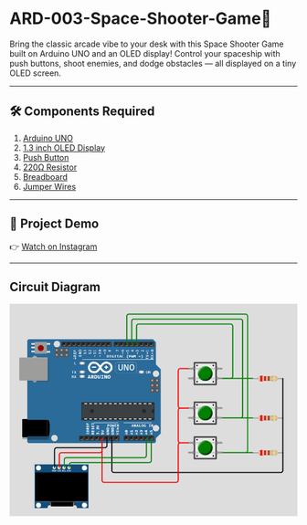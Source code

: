 # ARD-003-Space-Shooter-Game🚀
Bring the classic arcade vibe to your desk with this Space Shooter Game built on Arduino UNO and an OLED display! Control your spaceship with push buttons, shoot enemies, and dodge obstacles — all displayed on a tiny OLED screen.

---

## 🛠 Components Required

1. [Arduino UNO](https://robocraze.com/products/uno-r3-board-compatible-with-arduino?_pos=3&_psq=ARDUINO&_ss=e&_v=1.0)
2. [1.3 inch OLED Display](https://robocraze.com/products/1-3in-oled-display?_pos=6&_psq=oled&_ss=e&_v=1.0)
3. [Push Button](https://robocraze.com/products/4-pins-dip-momentary-square-tactile-push-button-switch-10-pieces-6x6x5mm?_pos=1&_sid=7a5518733&_ss=r)
4. [220Ω Resistor](https://robocraze.com/products/220-ohm-resistor-pack-of-10?_pos=1&_psq=220&_ss=e&_v=1.0)
5. [Breadboard](https://robocraze.com/products/breadboard?_pos=3&_psq=BREADBOARD&_ss=e&_v=1.0)
6. [Jumper Wires](https://robocraze.com/products/f2m-jumper-wires-20cm-40pcs?_pos=1&_psq=JUMPER+WIRES&_ss=e&_v=1.0)

---

## 🎥 Project Demo

👉 [Watch on Instagram](https://www.instagram.com/reel/DNA8re6zUNQ/?igsh=MW9jOXhqcnhma3Q5aA==)

---
## Circuit Diagram
![Space Shooter Circuit](./space_shooter_circuit_diagram.png)

